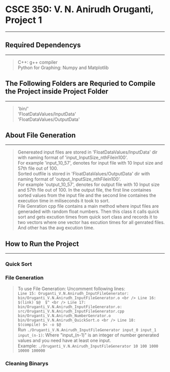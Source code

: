 # CSCE 350: V. N. Anirudh Oruganti, Project 1 
---

## Required Dependencys
---
> C++: g++ compiler <br />
> Python for Graphing: Numpy and Matplotlib <br />


## The Following Folders are Requried to Compile the Project inside Project Folder
--- 
> 'bin/' <br />
> 'FloatDataValues/InputData' <br />
> 'FloatDataValues/OutputData' <br />


## About File Generation
---
> Genereated input files are stored in 'FloatDataValues/InputData' dir with naming format of 'input_InputSize_nthFilein100'. <br />
For example 'input_10_57', denotes for input file with 10 Input size and 57th file out of 100. <br />
> Sorted outfile is stored in 'FloatDataValues/OutputData' dir with naming format of 'output_InputSize_nthFilein100'. <br />
For example 'output_10_57', denotes for output file with 10 Input size and 57th file out of 100. In the output file, the first line containes sorted values from the input file and the second line containes the execution time in miliseconds it took to sort. <br />
> File Genration cpp file contains a main method where input files are generaded with random float numbers. Then this class it calls quick sort and gets excution times from quick sort class and records it to two vectors where one vector has excution times for all genrated files. And other has the avg excution time. <br />



## How to Run the Project
---
### Quick Sort
> 

### File Generation
> To use File Generation: Uncomment following lines:<br />
	`Line 15: Oruganti_V.N.Anirudh_InputFileGenerator: bin/Oruganti_V.N.Anirudh_InputFileGenerator.o <br />
	 Line 16: 	$(link) $@  $^ <br />
	 Line 17: bin/Oruganti_V.N.Anirudh_InputFileGenerator.o: src/Oruganti_V.N.Anirudh_InputFileGenerator.cpp  bin/Oruganti_V.N.Anirudh_NumberGenrator.o bin/Oruganti_V.N.Anirudh_QuickSort.o <br />
	 Line 18: 	$(compile) $< -o $@`<br />
> Run `./Oruganti_V.N.Anirudh_InputFileGenerator input_0 input_1 input_(n-1)`: Where "input_(n-1)" is an integer of number generated values and you need have at least one input. <br />
> Example: `./Oruganti_V.N.Anirudh_InputFileGenerator 10 100 1000 10000 100000` <br />

### Cleaning Binarys 


